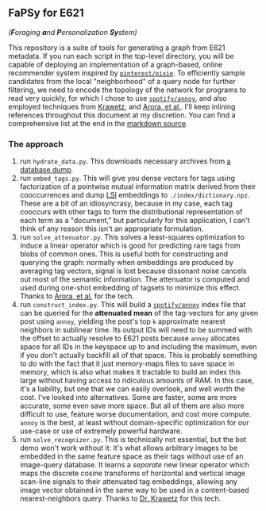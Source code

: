 ## FaPSy for E621

_(**F**oraging **a**nd **P**ersonalization **Sy**stem)_

This repository is a suite of tools for generating a graph from E621 metadata.
If you run each script in the top-level directory, you will be capable of
deploying an implementation of a graph-based, online recommender system
inspired by [`pinterest/pixie`][pixie]. To efficiently sample candidates from
the local "neighborhood" of a query node for further filtering, we need to
encode the topology of the network for programs to read very quickly, for which
I chose to use [`spotify/annoy`][annoy], and also employed techniques from
[Krawetz][phash], and [Arora, et al.][alacarte]. I'll keep inlining references
throughout this document at my discretion. You can find a comprehensive list at
the end in the [markdown source][this].

### The approach

1. run `hydrate_data.py`. This downloads necessary archives from
   [a database dump][db_export].
2. run `embed_tags.py`. This will give you dense vectors for tags using
   factorization of a pointwise mutual information matrix derived from their
   cooccurrences and dump [LSI][stop_using_word2vec] embeddings to
   `./index/dictionary.npz`. These are a bit of an idiosyncrasy, because in
   my case, each tag cooccurs with other tags to form the distributional
   representation of each term as a "document," but particularly for this
   application, I can't think of any reason this isn't an appropriate
   formulation.
3. run `solve_attenuator.py`. This solves a least-squares optimization to
   induce a linear operator which is good for predicting rare tags from blobs
   of common ones. This is useful both for constructing and querying the graph:
   normally when embeddings are produced by averaging tag vectors, signal is
   lost because dissonant noise cancels out most of the semantic information.
   The attenuator is computed and used during one-shot embedding of tagsets to
   minimize this effect. Thanks to [Arora, et al.][alacarte] for the tech.
4. run `construct_index.py`. This will build a [`spotify/annoy`][annoy] index
   file that can be queried for the **attenuated mean** of the tag-vectors for
   any given post using `annoy`, yielding the post's top `k` approximate nearest
   neighbors in sublinear time. Its output IDs will need to be summed with the
   offset to actually resolve to E621 posts because `annoy` allocates space for
   all IDs in the keyspace up to and including the maximum, even if you don't
   actually backfill all of that space. This is probably something to do with
   the fact that it just memory-maps files to save space in memory, which is
   also what makes it tractable to build an index this large without having
   access to ridiculous amounts of RAM. In this case, it's a liability, but one
   that we can easily overlook, and well worth the cost. I've looked into
   alternatives. Some are faster, some are more accurate, some even save more
   space. But all of them are also more difficult to use, feature worse
   documentation, and cost more compute. `annoy` is the best, at least without
   domain-specific optimization for our use-case or use of extremely powerful
   hardware.
5. run `solve_recognizer.py`. This is technically not essential, but the bot
   demo won't work without it: it's what allows arbitrary images to be embedded
   in the same feature space as their tags without use of an image-query
   database. It learns a _separate_ new linear operator which maps the discrete
   cosine transforms of horizontal and vertical image scan-line signals to their
   attenuated tag embeddings, allowing any image vector obtained in the same way
   to be used in a content-based nearest-neighbors query. Thanks to
   [Dr. Krawetz][phash] for this tech.

[alacarte]: http://www.offconvex.org/2018/09/18/alacarte/
[annoy]: https://github.com/spotify/annoy
[db_export]: https://e621.net/db_export/
[pixie]: https://medium.com/pinterest-engineering/introducing-pixie-an-advanced-graph-based-recommendation-system-e7b4229b664b
[phash]: http://www.hackerfactor.com/blog/index.php?/archives/432-Looks-Like-It.html
[stop_using_word2vec]: https://multithreaded.stitchfix.com/blog/2017/10/18/stop-using-word2vec/
[this]: /kavorite/tapsy/blob/main/README.md
